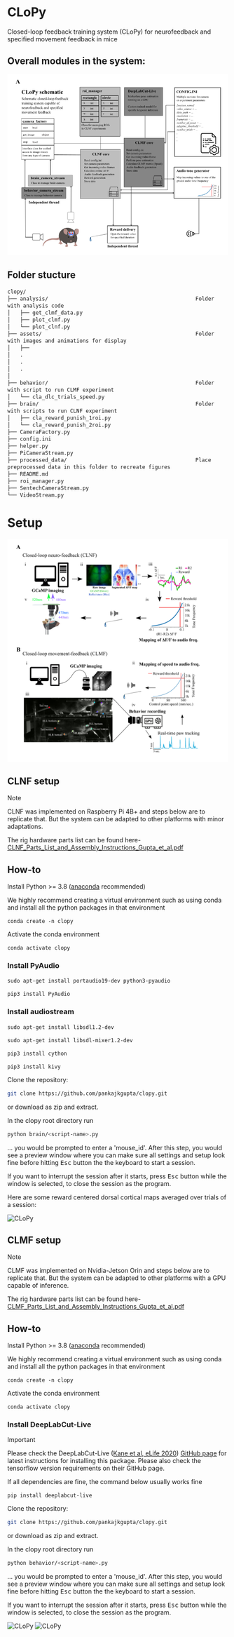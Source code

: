 # CLoPy
Closed-loop feedback training system (CLoPy) for neurofeedback and specified movement feedback in mice

## Overall modules in the system:

![CLoPy](https://github.com/pankajkgupta/clopy/blob/main/assets/fig1.png?raw=true)


## Folder stucture
```
clopy/
├── analysis/                                               Folder with analysis code
│   ├── get_clmf_data.py
│   ├── plot_clmf.py
│   └── plot_clnf.py
├── assets/                                                 Folder with images and animations for display
│   ├──
│   . 
│   . 
│   . 
│    
├── behavior/                                               Folder with script to run CLMF experiment
│   └── cla_dlc_trials_speed.py
├── brain/                                                  Folder with scripts to run CLNF experiment
│   ├── cla_reward_punish_1roi.py
│   └── cla_reward_punish_2roi.py
├── CameraFactory.py
├── config.ini
├── helper.py
├── PiCameraStream.py
├── processed_data/                                         Place preprocessed data in this folder to recreate figures
├── README.md
├── roi_manager.py
├── SentechCameraStream.py
└── VideoStream.py
```


# Setup

![CLoPy](https://github.com/pankajkgupta/clopy/blob/main/assets/fig2.png?raw=true)



## CLNF setup

> [!NOTE]
> CLNF was implemented on Raspberry Pi 4B+ and steps below are to replicate that. 
> But the system can be adapted to other platforms with minor adaptations.

The rig hardware parts list can be found here- [CLNF_Parts_List_and_Assembly_Instructions_Gupta_et_al.pdf](https://github.com/pankajkgupta/clopy/blob/main/assets/CLNF_Parts_List_and_Assembly_Instructions_Gupta_et_al.pdf)

How-to
---------------------------

Install Python >= 3.8 ([anaconda](https://docs.anaconda.com/anaconda/install/) recommended)

We highly recommend creating a virtual environment such as using conda 
and install all the python packages in that environment

```
conda create -n clopy
```
Activate the conda environment

```
conda activate clopy
```

### Install PyAudio

```
sudo apt-get install portaudio19-dev python3-pyaudio
```
```
pip3 install PyAudio
```
### Install audiostream

```
sudo apt-get install libsdl1.2-dev
```
```
sudo apt-get install libsdl-mixer1.2-dev
```
```
pip3 install cython
```
```
pip3 install kivy
```

Clone the repository:

```bash
git clone https://github.com/pankajkgupta/clopy.git
```

   or download as zip and extract.

In the clopy root directory run

```bash
python brain/<script-name>.py
```

... you would be prompted to enter a 'mouse_id'. After this step, you would see a 
preview window where you can make sure all settings and setup look fine 
before hitting <kbd>Esc</kbd> button the the keyboard to start a session.

If you want to interrupt the session after it starts, press <kbd>Esc</kbd> button while the window is selected, to close the session as the program.

Here are some reward centered dorsal cortical maps averaged over trials of a session:

![CLoPy](https://github.com/pankajkgupta/clopy/blob/main/assets/animation1_clnf.gif?raw=true)

## CLMF setup

> [!NOTE]
> CLMF was implemented on Nvidia-Jetson Orin and steps below are to replicate that. 
> But the system can be adapted to other platforms with a GPU capable of inference.

The rig hardware parts list can be found here- [CLMF_Parts_List_and_Assembly_Instructions_Gupta_et_al.pdf](https://github.com/pankajkgupta/clopy/blob/main/assets/CLMF_Parts_List_and_Assembly_Instructions_Gupta_et_al.pdf)

How-to
---------------------------

Install Python >= 3.8 ([anaconda](https://docs.anaconda.com/anaconda/install/) recommended)

We highly recommend creating a virtual environment such as using conda 
and install all the python packages in that environment

```
conda create -n clopy
```
Activate the conda environment

```
conda activate clopy
```

### Install DeepLabCut-Live
> [!IMPORTANT]
> Please check the DeepLabCut-Live ([Kane et al, eLife 2020](https://elifesciences.org/articles/61909)) [GitHub page](https://github.com/DeepLabCut/DeepLabCut-live) for latest instructions for installing this package. 
> Please also check the tensorflow version requirements on their GitHub page. 
> 
> If all dependencies are fine, the command below usually works fine

```
pip install deeplabcut-live
```

Clone the repository:

```bash
git clone https://github.com/pankajkgupta/clopy.git
```

   or download as zip and extract.

In the clopy root directory run

```bash
python behavior/<script-name>.py
```

... you would be prompted to enter a 'mouse_id'. After this step, you would see a 
preview window where you can make sure all settings and setup look fine 
before hitting <kbd>Esc</kbd> button the the keyboard to start a session.

If you want to interrupt the session after it starts, press <kbd>Esc</kbd> button while the window is selected, to close the session as the program.


![CLoPy](https://github.com/pankajkgupta/clopy/blob/main/assets/GT33_tta_20230728121232_rewbehbrain20594.gif?raw=true)
![CLoPy](https://github.com/pankajkgupta/clopy/blob/main/assets/GT33_tta_20231004180719_rewbehbrain9898.gif?raw=true)
